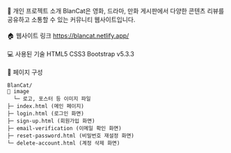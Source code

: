 📌 개인 프로젝트 소개
BlanCat은 영화, 드라마, 만화 게시판에서 다양한 콘텐츠 리뷰를 공유하고 소통할 수 있는 커뮤니티 웹사이트입니다.
<br />
<br />
🏠 웹사이트 링크
https://blancat.netlify.app/
<br />
<br />
💻 사용된 기술
HTML5
CSS3
Bootstrap v5.3.3
<br />
<br />
📑 페이지 구성
```
BlanCat/
📁 image
  └─ 로고, 포스터 등 이미지 파일
├─ index.html (메인 페이지)
├─ login.html (로그인 화면)
├─ sign-up.html (회원가입 화면)
├─ email-verification (이메일 확인 화면)
├─ reset-password.html (비밀번호 재설정 화면)
└─ delete-account.html (계정 삭제 화면)
```
